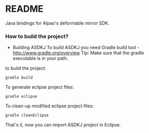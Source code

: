 # README #

Java bindings for Alpao's deformable mirror SDK.

### How to build the project? ###

* Building ASDKJ
To build ASDKJ you need Gradle build tool - http://www.gradle.org/overview
Tip: Make sure that the gradle executable is in your path.

to build the project:

    gradle build

To generate eclipse project files:

    gradle eclipse

To clean-up modified eclipse project files:

    gradle cleanEclipse

That's it, now you can import ASDKJ project in Eclipse. 